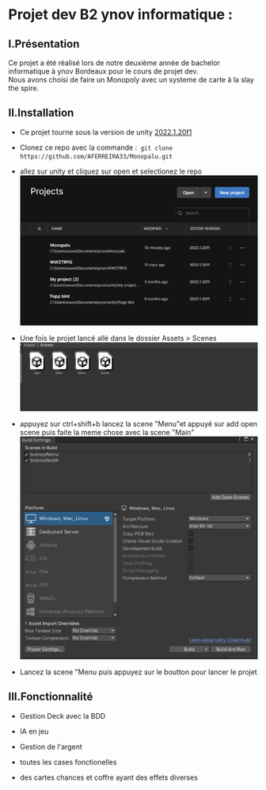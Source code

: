 # Projet dev B2 ynov informatique :

## I.Présentation

Ce projet a été réalisé lors de notre deuxième année de bachelor informatique à ynov Bordeaux pour le cours de projet dev.   
Nous avons choisi de faire un Monopoly avec un systeme de carte à la slay the spire.

## II.Installation

- Ce projet tourne sous la version de unity [2022.1.20f1](https://unity.com/releases/editor/whats-new/2022.1.20)  

- Clonez ce repo avec la commande :``` git clone https://github.com/AFERREIRA33/Monopalu.git```

- allez sur unity et cliquez sur open et selectionez le repo
![open](/img/open.png)  

- Une fois le projet lancé allé dans le dossier Assets > Scenes  
![scene](/img/scene.png)

- appuyez sur ctrl+shift+b lancez la scene "Menu"et appuyé sur add open scene puis faite la meme chose avec la scene "Main"
![build](/img/build.png)

- Lancez la scene "Menu puis appuyez sur le boutton pour lancer le projet


## III.Fonctionnalité

- Gestion Deck avec la BDD

- IA en jeu

- Gestion de l'argent

- toutes les cases fonctionelles

- des cartes chances et coffre ayant des effets diverses






